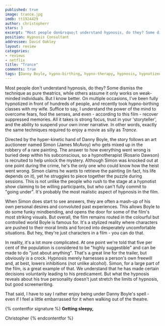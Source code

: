 ```yaml
---
published: true
image: trance.jpg
imdb: tt1924429
author: christopherr
stars: 3
excerpt: "Most people don&rsquo;t understand hypnosis, do they? Some dismiss the technique as pure theatrics, while others assume it only works on weak-minded individuals. But I know better. On multiple occasions, I&rsquo;ve been fully hypnotized in front of hundreds of people, and recently took hypno-birthing classes with my wife. Suffice to say, I understand the power of the mind to overcome fears, fool the senses, and even &ndash; according to this film &ndash; recover suppressed memories. All it takes is strong focus, trust in your &lsquo;storyteller&rsquo;, and the ability to suspend your own inner narrative. In other words, exactly the same techniques required to enjoy a movie as silly as <em>Trance</em>."
position: Hypnosis Consultant
addressee: David Oakley
layout: review
categories: 
- reviews
- netflix
title: "Trance"
comments: true
tags: [Danny Boyle, hypno-birthing, hypno-therapy, hypnosis, hypnotized, Letters, Rosario Dawson, thriller, Trance, trippy, Vincent Cassel]
---
```

Most people don't understand hypnosis, do they? Some dismiss the technique as pure theatrics, while others assume it only works on weak-minded individuals. But I know better. On multiple occasions, I've been fully hypnotized in front of hundreds of people, and recently took hypno-birthing classes with my wife. Suffice to say, I understand the power of the mind to overcome fears, fool the senses, and even - according to this film - recover suppressed memories. All it takes is strong focus, trust in your 'storyteller', and the ability to suspend your own inner narrative. In other words, exactly the same techniques required to enjoy a movie as silly as _Trance_.

Directed by the hyper-kinetic hand of Danny Boyle, the story follows an art auctioneer named Simon (James McAvoy) who gets mixed up in the robbery of a rare painting. The answer to how everything went wrong is buried deep within his subconscious, so a hypnotherapist (Rosario Dawson) is recruited to help unlock the mystery. Although Simon was knocked out at one point during the crime, he's the only one who could know how the heist went wrong. Simon claims he wants to retrieve the painting (in fact, his life depends on it), yet he struggles to piece together the puzzle during sessions. This is not unlike the people who rush to the stage at a hypnotist show claiming to be willing participants, but who can't fully commit to "going under". It's probably the most realistic aspect of hypnosis in the film.

When Simon does start to see answers, they are often a mash-up of his own personal desires and convoluted past experiences. This allows Boyle to do some funky mindbending, and opens the door for some of the film's most striking visuals. But overall, the film remains routed in the colourful but controlled world Boyle is famous for. It's a stylized reality where characters are pushed to their moral limits and forced into desperately uncomfortable situations.  But hey, they're just characters in a film - you can do that.

In reality, it's a lot more complicated. At one point we're told that five per cent of the population is considered to be "highly suggestible" and can be made to do "just about anything". That's a great line for the trailer, but obviously is a crock. Hypnosis merely harnesses a person's own freewill and, at best, lowers inhibitions (not unlike alcohol). Simon, for a large part of the film, is a great example of that. We understand that he has made certain decisions voluntarily leading to his predicament. But what the hypnosis reveals about his true personality doesn't just stretch the limits of hypnosis, but good screenwriting.

That said, I have to say I rather enjoy being under Danny Boyle's spell - even if I feel a little embarrassed for it when walking out of the theatre.

{% contentfor signature %}
**Getting sleepy,**

Christopher
{% endcontentfor %}